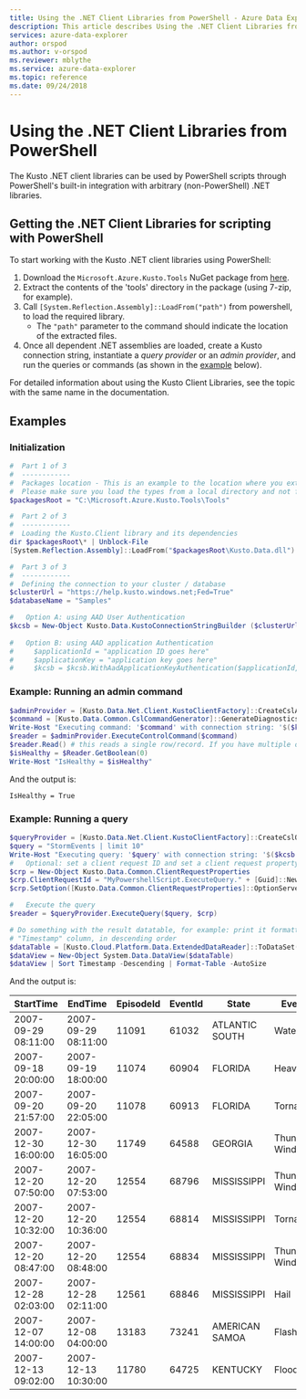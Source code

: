 ```yaml
---
title: Using the .NET Client Libraries from PowerShell - Azure Data Explorer | Microsoft Docs
description: This article describes Using the .NET Client Libraries from PowerShell in Azure Data Explorer.
services: azure-data-explorer
author: orspod
ms.author: v-orspod
ms.reviewer: mblythe
ms.service: azure-data-explorer
ms.topic: reference
ms.date: 09/24/2018
---
```

# Using the .NET Client Libraries from PowerShell

The Kusto .NET client libraries can be used by PowerShell scripts through
PowerShell's built-in integration with arbitrary (non-PowerShell) .NET libraries.

## Getting the .NET Client Libraries for scripting with PowerShell

To start working with the Kusto .NET client libraries using PowerShell:

1. Download the `Microsoft.Azure.Kusto.Tools` NuGet package from [here](https://www.nuget.org/packages/Microsoft.Azure.Kusto.Tools/).
2. Extract the contents of the 'tools' directory in the package (using 7-zip, for example).
3. Call `[System.Reflection.Assembly]::LoadFrom("path")` from powershell, to load the required library. 
    - The `"path"` parameter to the command should indicate the location
   of the extracted files.
4. Once all dependent .NET assemblies are loaded, create a Kusto connection string,
   instantiate a *query provider* or an *admin provider*, and run the queries or commands (as shown in the [example](powershell.md#example) below).

For detailed information about using the Kusto Client Libraries, see the topic
with the same name in the documentation.

## Examples

### Initialization

```powershell
#  Part 1 of 3
#  ------------
#  Packages location - This is an example to the location where you extract the Microsoft.Azure.Kusto.Tools package.
#  Please make sure you load the types from a local directory and not from a remote share.
$packagesRoot = "C:\Microsoft.Azure.Kusto.Tools\Tools"

#  Part 2 of 3
#  ------------
#  Loading the Kusto.Client library and its dependencies
dir $packagesRoot\* | Unblock-File
[System.Reflection.Assembly]::LoadFrom("$packagesRoot\Kusto.Data.dll")

#  Part 3 of 3
#  ------------
#  Defining the connection to your cluster / database
$clusterUrl = "https://help.kusto.windows.net;Fed=True"
$databaseName = "Samples"

#   Option A: using AAD User Authentication
$kcsb = New-Object Kusto.Data.KustoConnectionStringBuilder ($clusterUrl, $databaseName)
 
#   Option B: using AAD application Authentication
#     $applicationId = "application ID goes here"
#     $applicationKey = "application key goes here"
#     $kcsb = $kcsb.WithAadApplicationKeyAuthentication($applicationId, $applicationKey)
```

### Example: Running an admin command

```powershell
$adminProvider = [Kusto.Data.Net.Client.KustoClientFactory]::CreateCslAdminProvider($kcsb)
$command = [Kusto.Data.Common.CslCommandGenerator]::GenerateDiagnosticsShowCommand()
Write-Host "Executing command: '$command' with connection string: '$($kcsb.ToString())'"
$reader = $adminProvider.ExecuteControlCommand($command)
$reader.Read() # this reads a single row/record. If you have multiple ones returned, you can read in a loop 
$isHealthy = $Reader.GetBoolean(0)
Write-Host "IsHealthy = $isHealthy"
```

And the output is:
```
IsHealthy = True
```

### Example: Running a query

```powershell
$queryProvider = [Kusto.Data.Net.Client.KustoClientFactory]::CreateCslQueryProvider($kcsb)
$query = "StormEvents | limit 10"
Write-Host "Executing query: '$query' with connection string: '$($kcsb.ToString())'"
#   Optional: set a client request ID and set a client request property (e.g. Server Timeout)
$crp = New-Object Kusto.Data.Common.ClientRequestProperties
$crp.ClientRequestId = "MyPowershellScript.ExecuteQuery." + [Guid]::NewGuid().ToString()
$crp.SetOption([Kusto.Data.Common.ClientRequestProperties]::OptionServerTimeout, [TimeSpan]::FromSeconds(30))

#   Execute the query
$reader = $queryProvider.ExecuteQuery($query, $crp)

# Do something with the result datatable, for example: print it formatted as a table, sorted by the 
# "Timestamp" column, in descending order
$dataTable = [Kusto.Cloud.Platform.Data.ExtendedDataReader]::ToDataSet($reader).Tables[0]
$dataView = New-Object System.Data.DataView($dataTable)
$dataView | Sort Timestamp -Descending | Format-Table -AutoSize
```

And the output is:

|StartTime          |EndTime            |EpisodeId|EventId|State         |EventType         |InjuriesDirect |InjuriesIndirect |DeathsDirect |DeathsIndirect
|-------------------|-------------------|---------|-------|--------------|------------------|---------------|-----------------|-------------|--------------
|2007-09-29 08:11:00|2007-09-29 08:11:00|    11091|  61032|ATLANTIC SOUTH|Waterspout        |             0 |               0 |           0 |             0
|2007-09-18 20:00:00|2007-09-19 18:00:00|    11074|  60904|FLORIDA       |Heavy Rain        |             0 |               0 |           0 |             0
|2007-09-20 21:57:00|2007-09-20 22:05:00|    11078|  60913|FLORIDA       |Tornado           |             0 |               0 |           0 |             0
|2007-12-30 16:00:00|2007-12-30 16:05:00|    11749|  64588|GEORGIA       |Thunderstorm Wind |             0 |               0 |           0 |             0
|2007-12-20 07:50:00|2007-12-20 07:53:00|    12554|  68796|MISSISSIPPI   |Thunderstorm Wind |             0 |               0 |           0 |             0
|2007-12-20 10:32:00|2007-12-20 10:36:00|    12554|  68814|MISSISSIPPI   |Tornado           |             2 |               0 |           0 |             0
|2007-12-20 08:47:00|2007-12-20 08:48:00|    12554|  68834|MISSISSIPPI   |Thunderstorm Wind |             0 |               0 |           0 |             0
|2007-12-28 02:03:00|2007-12-28 02:11:00|    12561|  68846|MISSISSIPPI   |Hail              |             0 |               0 |           0 |             0
|2007-12-07 14:00:00|2007-12-08 04:00:00|    13183|  73241|AMERICAN SAMOA|Flash Flood       |             0 |               0 |           0 |             0
|2007-12-13 09:02:00|2007-12-13 10:30:00|    11780|  64725|KENTUCKY      |Flood             |             0 |               0 |           0 |             0